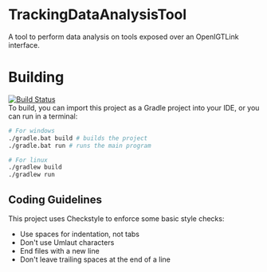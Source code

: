 # TrackingDataAnalysisTool

A tool to perform data analysis on tools exposed over an OpenIGTLink interface.

# Building
[![Build Status](https://travis-ci.org/Alfred-Franz/TrackingDataAnalysisTool.svg?branch=master)](https://travis-ci.org/Alfred-Franz/TrackingDataAnalysisTool) 
\
To build, you can import this project as a Gradle project into your IDE, or you
can run in a terminal:
```bash
# For windows
./gradle.bat build # builds the project
./gradle.bat run # runs the main program

# For linux
./gradlew build
./gradlew run
```

## Coding Guidelines
This project uses Checkstyle to enforce some basic style checks:
* Use spaces for indentation, not tabs
* Don't use Umlaut characters
* End files with a new line
* Don't leave trailing spaces at the end of a line

